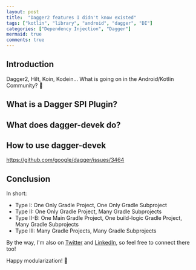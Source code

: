 ```yaml
---
layout: post
title:  "Dagger2 features I didn't know existed"
tags: ["kotlin", "library", "android", "dagger", "DI"]
categories: ["Dependency Injection", "Dagger"]
mermaid: true
comments: true
---
```


## Introduction




Dagger2, Hilt, Koin, Kodein... What is going on in the Android/Kotlin Community? 🤯





## What is a Dagger SPI Plugin?

## What does dagger-devek do?

## How to use dagger-devek

https://github.com/google/dagger/issues/3464



## Conclusion

In short: 

- Type I: One Only Gradle Project, One Only Gradle Subproject
- Type II: One Only Gradle Project, Many Gradle Subprojects
- Type II-B: One Main Gradle Project, One build-logic Gradle Project, Many Gradle Subprojects
- Type III: Many Gradle Projects, Many Gradle Subprojects

By the way, I'm also on [Twitter](https://twitter.com/galex) and [LinkedIn](https://www.linkedin.com/in/agherschon/), so feel free to connect there too!

Happy modularization! 🚀
